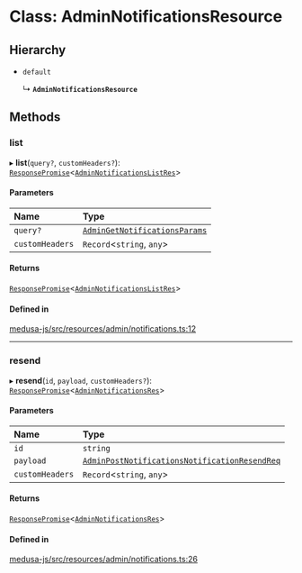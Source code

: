 # Class: AdminNotificationsResource

## Hierarchy

- `default`

  ↳ **`AdminNotificationsResource`**

## Methods

### list

▸ **list**(`query?`, `customHeaders?`): [`ResponsePromise`](../modules/internal.md#responsepromise)<[`AdminNotificationsListRes`](../modules/internal-12.md#adminnotificationslistres)\>

#### Parameters

| Name | Type |
| :------ | :------ |
| `query?` | [`AdminGetNotificationsParams`](internal-12.AdminGetNotificationsParams.md) |
| `customHeaders` | `Record`<`string`, `any`\> |

#### Returns

[`ResponsePromise`](../modules/internal.md#responsepromise)<[`AdminNotificationsListRes`](../modules/internal-12.md#adminnotificationslistres)\>

#### Defined in

[medusa-js/src/resources/admin/notifications.ts:12](https://github.com/medusajs/medusa/blob/0b0d50b47/packages/medusa-js/src/resources/admin/notifications.ts#L12)

___

### resend

▸ **resend**(`id`, `payload`, `customHeaders?`): [`ResponsePromise`](../modules/internal.md#responsepromise)<[`AdminNotificationsRes`](../modules/internal-12.md#adminnotificationsres)\>

#### Parameters

| Name | Type |
| :------ | :------ |
| `id` | `string` |
| `payload` | [`AdminPostNotificationsNotificationResendReq`](internal-12.AdminPostNotificationsNotificationResendReq.md) |
| `customHeaders` | `Record`<`string`, `any`\> |

#### Returns

[`ResponsePromise`](../modules/internal.md#responsepromise)<[`AdminNotificationsRes`](../modules/internal-12.md#adminnotificationsres)\>

#### Defined in

[medusa-js/src/resources/admin/notifications.ts:26](https://github.com/medusajs/medusa/blob/0b0d50b47/packages/medusa-js/src/resources/admin/notifications.ts#L26)

